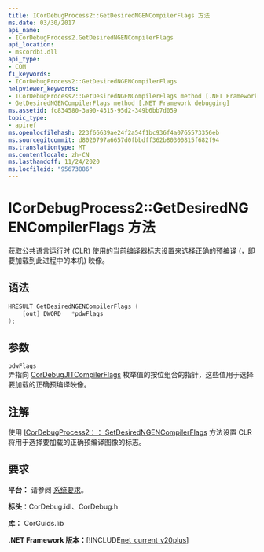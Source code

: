```yaml
---
title: ICorDebugProcess2::GetDesiredNGENCompilerFlags 方法
ms.date: 03/30/2017
api_name:
- ICorDebugProcess2.GetDesiredNGENCompilerFlags
api_location:
- mscordbi.dll
api_type:
- COM
f1_keywords:
- ICorDebugProcess2::GetDesiredNGENCompilerFlags
helpviewer_keywords:
- ICorDebugProcess2::GetDesiredNGENCompilerFlags method [.NET Framework debugging]
- GetDesiredNGENCompilerFlags method [.NET Framework debugging]
ms.assetid: fc834580-3a90-4315-95d2-349b6bb7d059
topic_type:
- apiref
ms.openlocfilehash: 223f66639ae24f2a54f1bc936f4a0765573356eb
ms.sourcegitcommit: d8020797a6657d0fbbdff362b80300815f682f94
ms.translationtype: MT
ms.contentlocale: zh-CN
ms.lasthandoff: 11/24/2020
ms.locfileid: "95673886"
---
```

# <a name="icordebugprocess2getdesiredngencompilerflags-method"></a>ICorDebugProcess2::GetDesiredNGENCompilerFlags 方法

获取公共语言运行时 (CLR) 使用的当前编译器标志设置来选择正确的预编译 (，即要加载到此进程中的本机) 映像。  
  
## <a name="syntax"></a>语法  
  
```cpp  
HRESULT GetDesiredNGENCompilerFlags (  
    [out] DWORD   *pdwFlags  
);  
```  
  
## <a name="parameters"></a>参数  

 `pdwFlags`  
 弄指向 [CorDebugJITCompilerFlags](cordebugjitcompilerflags-enumeration.md) 枚举值的按位组合的指针，这些值用于选择要加载的正确预编译映像。  
  
## <a name="remarks"></a>注解  

 使用 [ICorDebugProcess2：： SetDesiredNGENCompilerFlags](icordebugprocess2-setdesiredngencompilerflags-method.md) 方法设置 CLR 将用于选择要加载的正确预编译图像的标志。  
  
## <a name="requirements"></a>要求  

 **平台：** 请参阅 [系统要求](../../get-started/system-requirements.md)。  
  
 **标头**：CorDebug.idl、CorDebug.h  
  
 **库：** CorGuids.lib  
  
 **.NET Framework 版本：**[!INCLUDE[net_current_v20plus](../../../../includes/net-current-v20plus-md.md)]
